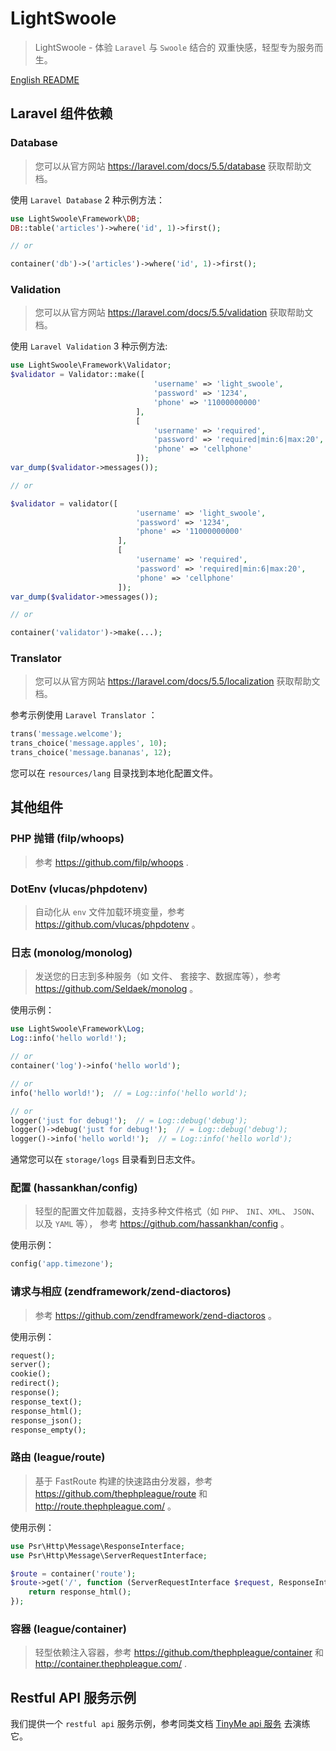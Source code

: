 # LightSwoole

>   LightSwoole - 体验 `Laravel` 与 `Swoole` 结合的 双重快感，轻型专为服务而生。

[English README](README.md)

## Laravel 组件依赖

### Database

>   您可以从官方网站  https://laravel.com/docs/5.5/database 获取帮助文档。

使用 `Laravel Database` 2 种示例方法：

```php
use LightSwoole\Framework\DB;
DB::table('articles')->where('id', 1)->first();

// or 

container('db')->('articles')->where('id', 1)->first();
```

### Validation

>   您可以从官方网站 https://laravel.com/docs/5.5/validation 获取帮助文档。

使用 `Laravel Validation` 3 种示例方法:

```php
use LightSwoole\Framework\Validator;
$validator = Validator::make([
                                'username' => 'light_swoole',
                                'password' => '1234',
                                'phone' => '11000000000'
                            ], 
                            [
                                'username' => 'required', 
                                'password' => 'required|min:6|max:20', 
                                'phone' => 'cellphone'
                            ]);
var_dump($validator->messages());

// or

$validator = validator([
                            'username' => 'light_swoole',
                            'password' => '1234',
                            'phone' => '11000000000'
                        ], 
                        [
                            'username' => 'required', 
                            'password' => 'required|min:6|max:20', 
                            'phone' => 'cellphone'
                        ]);
var_dump($validator->messages());

// or 

container('validator')->make(...);
```

### Translator

>   您可以从官方网站 https://laravel.com/docs/5.5/localization 获取帮助文档。

参考示例使用 `Laravel Translator` ： 

```php
trans('message.welcome');
trans_choice('message.apples', 10);
trans_choice('message.bananas', 12);
```

您可以在 `resources/lang` 目录找到本地化配置文件。

## 其他组件

### PHP 抛错 (filp/whoops)

>   参考 https://github.com/filp/whoops .

### DotEnv (vlucas/phpdotenv)

>   自动化从 `env` 文件加载环境变量，参考 https://github.com/vlucas/phpdotenv 。

### 日志 (monolog/monolog)

>   发送您的日志到多种服务（如 文件、 套接字、数据库等），参考 https://github.com/Seldaek/monolog 。

使用示例：

```php
use LightSwoole\Framework\Log;
Log::info('hello world!');

// or
container('log')->info('hello world');

// or
info('hello world!');  // = Log::info('hello world');

// or
logger('just for debug!');  // = Log::debug('debug');
logger()->debug('just for debug!');  // = Log::debug('debug');
logger()->info('hello world!');  // = Log::info('hello world');
```

通常您可以在 `storage/logs` 目录看到日志文件。

### 配置 (hassankhan/config)

>   轻型的配置文件加载器，支持多种文件格式（如 `PHP`、 `INI`、`XML`、 `JSON`、 以及 `YAML` 等）， 参考 https://github.com/hassankhan/config 。

使用示例：

```php
config('app.timezone');
```

### 请求与相应 (zendframework/zend-diactoros)

>   参考 https://github.com/zendframework/zend-diactoros 。

使用示例：

```php
request();
server();
cookie();
redirect();
response();
response_text();
response_html();
response_json();
response_empty();
```

### 路由 (league/route)

>   基于 FastRoute 构建的快速路由分发器，参考 https://github.com/thephpleague/route 和 http://route.thephpleague.com/ 。

使用示例：

```php
use Psr\Http\Message\ResponseInterface;
use Psr\Http\Message\ServerRequestInterface;

$route = container('route');
$route->get('/', function (ServerRequestInterface $request, ResponseInterface $response) {
    return response_html();
});
```

### 容器 (league/container)

>   轻型依赖注入容器，参考 https://github.com/thephpleague/container 和 http://container.thephpleague.com/ .


## Restful API 服务示例

我们提供一个 `restful api` 服务示例，参考同类文档 
[TinyMe api 服务](https://github.com/ycrao/tinyme/blob/master/README_zh-CN.md#api-服务) 去演练它。


